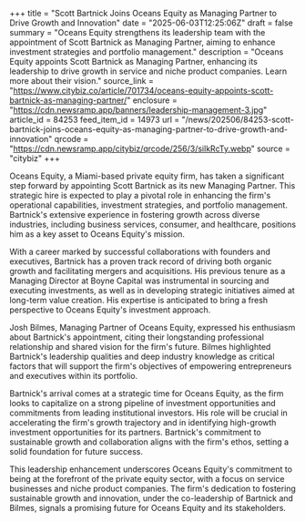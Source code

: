 +++
title = "Scott Bartnick Joins Oceans Equity as Managing Partner to Drive Growth and Innovation"
date = "2025-06-03T12:25:06Z"
draft = false
summary = "Oceans Equity strengthens its leadership team with the appointment of Scott Bartnick as Managing Partner, aiming to enhance investment strategies and portfolio management."
description = "Oceans Equity appoints Scott Bartnick as Managing Partner, enhancing its leadership to drive growth in service and niche product companies. Learn more about their vision."
source_link = "https://www.citybiz.co/article/701734/oceans-equity-appoints-scott-bartnick-as-managing-partner/"
enclosure = "https://cdn.newsramp.app/banners/leadership-management-3.jpg"
article_id = 84253
feed_item_id = 14973
url = "/news/202506/84253-scott-bartnick-joins-oceans-equity-as-managing-partner-to-drive-growth-and-innovation"
qrcode = "https://cdn.newsramp.app/citybiz/qrcode/256/3/silkRcTy.webp"
source = "citybiz"
+++

<p>Oceans Equity, a Miami-based private equity firm, has taken a significant step forward by appointing Scott Bartnick as its new Managing Partner. This strategic hire is expected to play a pivotal role in enhancing the firm's operational capabilities, investment strategies, and portfolio management. Bartnick's extensive experience in fostering growth across diverse industries, including business services, consumer, and healthcare, positions him as a key asset to Oceans Equity's mission.</p><p>With a career marked by successful collaborations with founders and executives, Bartnick has a proven track record of driving both organic growth and facilitating mergers and acquisitions. His previous tenure as a Managing Director at Boyne Capital was instrumental in sourcing and executing investments, as well as in developing strategic initiatives aimed at long-term value creation. His expertise is anticipated to bring a fresh perspective to Oceans Equity's investment approach.</p><p>Josh Bilmes, Managing Partner of Oceans Equity, expressed his enthusiasm about Bartnick's appointment, citing their longstanding professional relationship and shared vision for the firm's future. Bilmes highlighted Bartnick's leadership qualities and deep industry knowledge as critical factors that will support the firm's objectives of empowering entrepreneurs and executives within its portfolio.</p><p>Bartnick's arrival comes at a strategic time for Oceans Equity, as the firm looks to capitalize on a strong pipeline of investment opportunities and commitments from leading institutional investors. His role will be crucial in accelerating the firm's growth trajectory and in identifying high-growth investment opportunities for its partners. Bartnick's commitment to sustainable growth and collaboration aligns with the firm's ethos, setting a solid foundation for future success.</p><p>This leadership enhancement underscores Oceans Equity's commitment to being at the forefront of the private equity sector, with a focus on service businesses and niche product companies. The firm's dedication to fostering sustainable growth and innovation, under the co-leadership of Bartnick and Bilmes, signals a promising future for Oceans Equity and its stakeholders.</p>